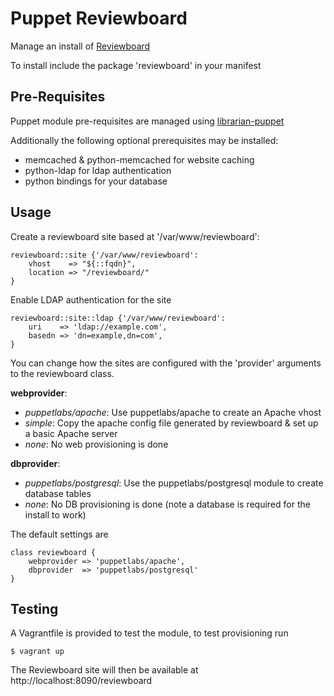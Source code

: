 Puppet Reviewboard
==================

Manage an install of [Reviewboard](http://www.reviewboard.org)

To install include the package 'reviewboard' in your manifest

Pre-Requisites
--------------

Puppet module pre-requisites are managed using
[librarian-puppet](https://github.com/rodjek/librarian-puppet)

Additionally the following optional prerequisites may be installed:

 * memcached & python-memcached for website caching
 * python-ldap for ldap authentication
 * python bindings for your database

Usage
-----

Create a reviewboard site based at '/var/www/reviewboard':

    reviewboard::site {'/var/www/reviewboard':
        vhost    => "${::fqdn}",
        location => "/reviewboard/"
    }

Enable LDAP authentication for the site

    reviewboard::site::ldap {'/var/www/reviewboard':
        uri    => 'ldap://example.com',
        basedn => 'dn=example,dn=com',
    }

You can change how the sites are configured with the 'provider' arguments to the reviewboard class. 

**webprovider**:
  * *puppetlabs/apache*: Use puppetlabs/apache to create an Apache vhost
  * *simple*: Copy the apache config file generated by reviewboard & set up a basic Apache server
  * *none*: No web provisioning is done

**dbprovider**:
  * *puppetlabs/postgresql*: Use the puppetlabs/postgresql module to create database tables
  * *none*: No DB provisioning is done (note a database is required for the install to work)

The default settings are
    
    class reviewboard {
        webprovider => 'puppetlabs/apache',
        dbprovider  => 'puppetlabs/postgresql'
    }

Testing
-------

A Vagrantfile is provided to test the module, to test provisioning run

    $ vagrant up

The Reviewboard site will then be available at http://localhost:8090/reviewboard

